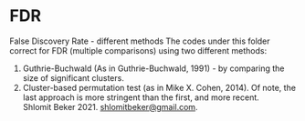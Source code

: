 # FDR
False Discovery Rate - different methods
The codes under this folder correct for FDR (multiple comparisons) using two different methods:
1. Guthrie-Buchwald (As in Guthrie-Buchwald, 1991) - by comparing the size of significant clusters.
2. Cluster-based permutation test (as in Mike X. Cohen, 2014). 
Of note, the last approach is more stringent than the first, and more recent.  
Shlomit Beker 2021. <shlomitbeker@gmail.com>.


